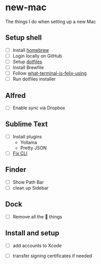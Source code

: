 # new-mac

The things I do when setting up a new Mac

## Setup shell

- [ ] Install [homebrew](https://brew.sh)
- [ ] Login locally on GitHub
- [ ] Setup [dotfiles](https://github.com/aklowther/dot-files)
- [ ] Install Brewfile
- [ ] Follow [what-terminal-is-felix-using](https://github.com/KrauseFx/what-terminal-is-felix-using)
- [ ] Run dotfiles installer

## Alfred

- [ ] Enable sync via Dropbox

## Sublime Text

- [ ] Install plugins
    - Yollama
    - Pretty JSON
- [ ] [Fix CLI](https://olivierlacan.com/posts/launch-sublime-text-3-from-the-command-line/) 

## Finder

- [ ] Show Path Bar
- [ ] clean up Sidebar

## Dock

- [ ] Remove all the  things

## Install and setup

- [ ] add accounts to Xcode
- [ ] transfer signing certificates if needed

